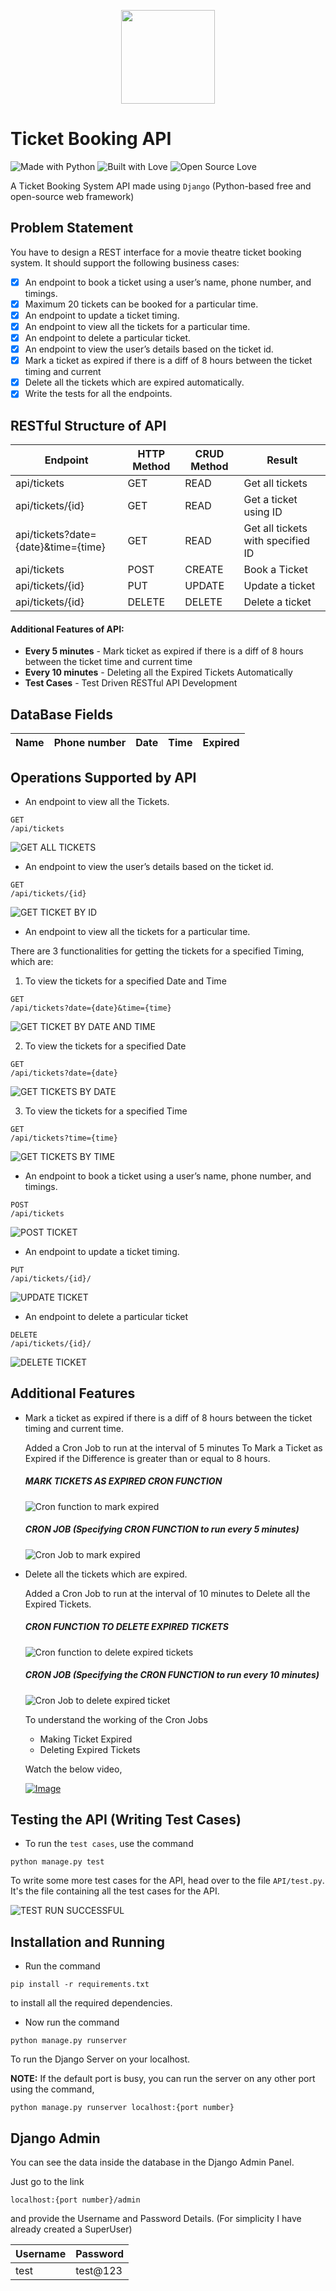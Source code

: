 <div align="center">
<p>
  <img src="./images/api.png" width="150">
</p>
</div>

# Ticket Booking API
![Made with Python](https://img.shields.io/badge/Made%20with-Python-blueviolet?style=for-the-badge&logo=python)   ![Built with Love](https://img.shields.io/badge/Built%20With-%E2%99%A5-critical?style=for-the-badge&logo=ko-fi) ![Open Source Love](https://img.shields.io/badge/Open%20Source-%E2%99%A5-red?style=for-the-badge&logo=open-source-initiative)

A Ticket Booking System API made using `Django` (Python-based free and open-source web framework)

## Problem Statement

You have to design a REST interface for a movie theatre ticket booking system. It should support the following business cases:

- [x] An endpoint to book a ticket using a user’s name, phone number, and timings.
- [x] Maximum 20 tickets can be booked for a particular time.
- [x] An endpoint to update a ticket timing.
- [x] An endpoint to view all the tickets for a particular time.
- [x] An endpoint to delete a particular ticket.
- [x] An endpoint to view the user’s details based on the ticket id.
- [x] Mark a ticket as expired if there is a diff of 8 hours between the ticket timing and current
- [x] Delete all the tickets which are expired automatically.
- [x] Write the tests for all the endpoints.

## RESTful Structure of API

| Endpoint  |      HTTP Method      |  CRUD Method |  Result  |
|----------|-------------|------|-------|
| api/tickets |  GET | READ |   Get all tickets   |
| api/tickets/{id} |    GET   |   READ | Get a ticket using ID |
| api/tickets?date={date}&time={time} | GET |    READ |    Get all tickets with specified ID    |
| api/tickets | POST  | CREATE  | Book a Ticket |
| api/tickets/{id} | PUT | UPDATE  | Update a ticket |
| api/tickets/{id} | DELETE  | DELETE | Delete a ticket |

#### Additional Features of API:

- **Every 5 minutes** - Mark ticket as expired if there is a diff of 8 hours between the ticket time and current time
- **Every 10 minutes** - Deleting all the Expired Tickets Automatically
- **Test Cases** - Test Driven RESTful API Development


## DataBase Fields

| Name  | Phone number  | Date  | Time  | Expired |
|-------|---------------|-------|-------|---------|

## Operations Supported by API

- An endpoint to view all the Tickets.

```
GET
/api/tickets
```

![GET ALL TICKETS](https://github.com/sharma-kunal/Ticket-Booking-System/blob/master/images/Get1.png)

- An endpoint to view the user’s details based on the ticket id.

```
GET
/api/tickets/{id}
```

![GET TICKET BY ID](https://github.com/sharma-kunal/Ticket-Booking-System/blob/master/images/Get2.png)

- An endpoint to view all the tickets for a particular time.

There are 3 functionalities for getting the tickets for a specified Timing, which are:

1. To view the tickets for a specified Date and Time

```
GET
/api/tickets?date={date}&time={time}
```

![GET TICKET BY DATE AND TIME](https://github.com/sharma-kunal/Ticket-Booking-System/blob/master/images/Get3_date&time.png)

2. To view the tickets for a specified Date

```
GET
/api/tickets?date={date}
```

![GET TICKETS BY DATE](https://github.com/sharma-kunal/Ticket-Booking-System/blob/master/images/Get3_date.png)

3. To view the tickets for a specified Time

```
GET
/api/tickets?time={time}
```

![GET TICKETS BY TIME](https://github.com/sharma-kunal/Ticket-Booking-System/blob/master/images/Get3_time.png)

- An endpoint to book a ticket using a user’s name, phone number, and timings.

```
POST
/api/tickets
```

![POST TICKET](https://github.com/sharma-kunal/Ticket-Booking-System/blob/master/images/Post.png)

- An endpoint to update a ticket timing.

```
PUT
/api/tickets/{id}/
```

![UPDATE TICKET](https://github.com/sharma-kunal/Ticket-Booking-System/blob/master/images/Put.png)

- An endpoint to delete a particular ticket

```
DELETE
/api/tickets/{id}/
```

![DELETE TICKET](https://github.com/sharma-kunal/Ticket-Booking-System/blob/master/images/Delete.png)

## Additional Features

- Mark a ticket as expired if there is a diff of 8 hours between the ticket timing and current time.

    Added a Cron Job to run at the interval of 5 minutes To Mark a Ticket as Expired if the Difference is greater than or equal to 8 hours.

    ##### MARK TICKETS AS EXPIRED CRON FUNCTION

    ![Cron function to mark expired](https://github.com/sharma-kunal/Ticket-Booking-System/blob/master/images/cron_function.png)

    ##### CRON JOB (Specifying CRON FUNCTION to run every 5 minutes)

    ![Cron Job to mark expired](https://github.com/sharma-kunal/Ticket-Booking-System/blob/master/images/cron_job_time.png)


- Delete all the tickets which are expired.

  Added a Cron Job to run at the interval of 10 minutes to Delete all the Expired Tickets.

  ##### CRON FUNCTION TO DELETE EXPIRED TICKETS

  ![Cron function to delete expired tickets](https://github.com/sharma-kunal/Ticket-Booking-System/blob/master/images/delete_cron_job.png)

  ##### CRON JOB (Specifying the CRON FUNCTION to run every 10 minutes)

  ![Cron Job to delete expired ticket](https://github.com/sharma-kunal/Ticket-Booking-System/blob/master/images/delete_cron_job_time.png)


  To understand the working of the Cron Jobs

  - Making Ticket Expired
  - Deleting Expired Tickets

  Watch the below video,

  [![Image](https://github.com/sharma-kunal/Ticket-Booking-System/blob/master/images/video_thumnail.jpg)](https://www.youtube.com/watch?v=MOvikDJyzAA&t=41s)

## Testing the API (Writing Test Cases)

- To run the `test cases`, use the command

```
python manage.py test
```

To write some more test cases for the API, head over to the file `API/test.py`. It's the file containing all the test cases for the API.

![TEST RUN SUCCESSFUL](https://github.com/sharma-kunal/Ticket-Booking-System/blob/master/images/test_cases.png)


## Installation and Running

- Run the command

```
pip install -r requirements.txt
```

to install all the required dependencies.

- Now run the command

```
python manage.py runserver
```

To run the Django Server on your localhost.

**NOTE:** If the default port is busy, you can run the server on any other port using the command,

```
python manage.py runserver localhost:{port number}
```

## Django Admin

You can see the data inside the database in the Django Admin Panel.

Just go to the link

```
localhost:{port number}/admin
```

and provide the Username and Password Details. (For simplicity I have already created a SuperUser)

| Username  | Password |
|-------|--------|
| test  | test@123 |
